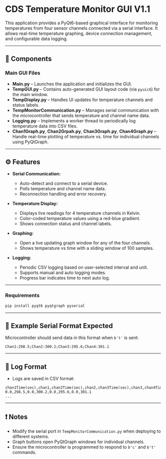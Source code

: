 # CDS Temperature Monitor GUI V1.1

This application provides a PyQt6-based graphical interface for monitoring temperatures from four sensor channels connected via a serial interface. It allows real-time temperature graphing, device connection management, and configurable data logging.

---

## 🔧 Components

### Main GUI Files
- **Main.py** – Launches the application and initializes the GUI.
- **TempGUI.py** – Contains auto-generated GUI layout code (via `pyuic6`) for the main window.
- **TempDisplay.py** – Handles UI updates for temperature channels and status labels.
- **TempMonitorCommunication.py** – Manages serial communication with the microcontroller that sends temperature and channel name data.
- **Logging.py** – Implements a worker thread to periodically log temperature data into CSV files.
- **Chan1Graph.py**, **Chan2Grpah.py**, **Chan3Graph.py**, **Chan4Graph.py** – Handle real-time plotting of temperature vs. time for individual channels using PyQtGraph.

---

## ⚙️ Features

- **Serial Communication:**
  - Auto-detect and connect to a serial device.
  - Polls temperature and channel name data.
  - Reconnection handling and error recovery.

- **Temperature Display:**
  - Displays live readings for 4 temperature channels in Kelvin.
  - Color-coded temperature values using a red-blue gradient.
  - Shows connection status and channel labels.

- **Graphing:**
  - Open a live updating graph window for any of the four channels.
  - Shows temperature vs time with a sliding window of 100 samples.

- **Logging:**
  - Periodic CSV logging based on user-selected interval and unit.
  - Supports manual and auto logging modes.
  - Progress bar indicates time to next auto log.

---


### Requirements

```bash
pip install pyqt6 pyqtgraph pyserial
```

---

## 🧪 Example Serial Format Expected

Microcontroller should send data in this format when `b't'` is sent:

```
Chan1:298.5;Chan2:300.2;Chan3:295.6;Chan4:301.1 
```

---

## 📁 Log Format

- Logs are saved in CSV format:
```
chan1Time(sec),chan1,chan2Time(sec),chan2,chan3Time(sec),chan3,chan4Time(sec),chan4
0.0,298.5,0.0,300.2,0.0,295.6,0.0,301.1
...
```

---

## ❗ Notes

- Modify the serial port in `TempMonitorCommunication.py` when deploying to different systems.
- Graph buttons open PyQtGraph windows for individual channels.
- Ensure the microcontroller is programmed to respond to `b'c'` and `b't'` commands.

